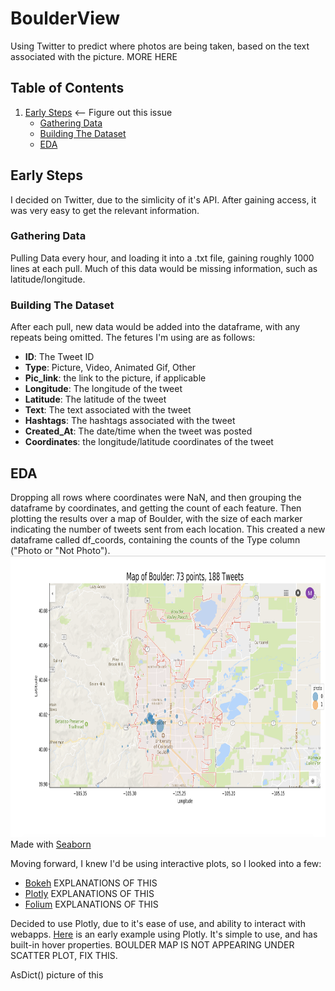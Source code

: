 # BoulderView
Using Twitter to predict where photos are being taken, based on the text associated with the picture. MORE HERE

## Table of Contents
1. [Early Steps](#Early-Steps) <-- Figure out this issue
   * [Gathering Data](#Gathering-The-Data)
   * [Building The Dataset](#Building-the-Dataset)
   * [EDA](#EDA)


## Early Steps
I decided on Twitter, due to the simlicity of it's API. After gaining access, it was very easy to get the relevant information.
### Gathering Data
Pulling Data every hour, and loading it into a .txt file, gaining roughly 1000 lines at each pull. Much of this data would be missing information, such as latitude/longitude.
### Building The Dataset
After each pull, new data would be added into the dataframe, with any repeats being omitted. The fetures I'm using are as follows:
* **ID**: The Tweet ID
* **Type**: Picture, Video, Animated Gif, Other
* **Pic_link**: the link to the picture, if applicable
* **Longitude**: The longitude of the tweet
* **Latitude**: The latitude of the tweet
* **Text**: The text associated with the tweet
* **Hashtags**: The hashtags associated with the tweet
* **Created_At**: The date/time when the tweet was posted
* **Coordinates**: the longitude/latitude coordinates of the tweet

## EDA
Dropping all rows where coordinates were NaN, and then grouping the dataframe by coordinates, and getting the count of each feature. Then plotting the results over a map of Boulder, with the size of each marker indicating the number of tweets sent from each location. This created a new dataframe called df_coords, containing the counts of the Type column ("Photo or "Not Photo"). 
<img alt="EDA_1" src="data/images/EDA_2.jpg" width='700' height = '450'>
Made with [Seaborn](https://seaborn.pydata.org/)



Moving forward, I knew I'd be using interactive plots, so I looked into a few:
* [Bokeh](https://bokeh.pydata.org/en/latest/) EXPLANATIONS OF THIS
* [Plotly](https://plot.ly/) EXPLANATIONS OF THIS 
* [Folium](https://folium.readthedocs.io/en/latest/) EXPLANATIONS OF THIS

Decided to use Plotly, due to it's ease of use, and ability to interact with webapps. [Here](https://plot.ly/~martychandler13/8.embed) is an early example using Plotly. It's simple to use, and has built-in hover properties. BOULDER MAP IS NOT APPEARING UNDER SCATTER PLOT, FIX THIS.

AsDict() picture of this
